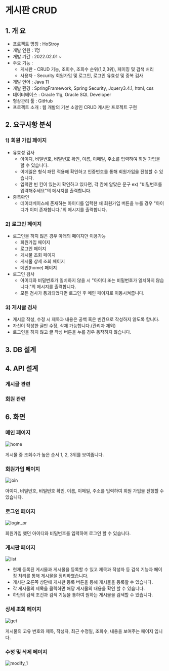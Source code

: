 # 게시판 CRUD
## 1. 개 요
- 프로젝트 명칭 : HoStroy
- 개발 인원 : 1명
- 개발 기간 : 2022.02.01 ~  
- 주요 기능 : 
  - 게시판 - CRUD 기능, 조회수, 조회수 순위(1,2,3위), 페이징 및 검색 처리
  - 사용자 - Security 회원가입 및 로그인, 로그인 유효성 및 중복 검사
- 개발 언어 : Java 11
- 개발 환경 : SpringFramework, Spring Security, Jquery3.4.1, html, css
- 데이터베이스 : Oracle 11g, Oracle SQL Developer
- 형상관리 툴 : GitHub
- 프로젝트 소개 : 웹 개발의 기본 소양인 CRUD 게시판 프로젝트 구현


## 2. 요구사항 분석
### 1) 회원 가입 페이지
  - 유효성 검사
    - 아이디, 비밀번호, 비밀번호 확인, 이름, 이메일, 주소를 입력하여 회원 가입을 할 수 있습니다.
    - 이메일은 형식 패턴 적용해 확인하고 인증번호를 통해 회원가입을 진행할 수 있습니다.
    - 입력란 빈 칸이 있는지 확인하고 있다면, 각 칸에 알맞은 문구 ex) "비밀번호를 입력해주세요"의 메시지를 출력합니다.
  - 중복확인
    - 데이터베이스에 존재하는 아이디를 입력한 채 회원가입 버튼을 누를 경우 "아이디가 이미 존재합니다."의 메시지를 출력합니다.

### 2) 로그인 페이지
  - 로그인을 하지 않은 경우 아래의 페이지만 이용가능
    - 회원가입 페이지
    - 로그인 페이지
    - 게시물 조회 페이지
    - 게시물 상세 조회 페이지
    - 메인(home) 페이지
  - 로그인 검사
    - 아이디와 비밀번호가 일치하지 않을 시 "아이디 또는 비밀번호가 일치하지 않습니다."의 메시지를 출력합니다.
    - 모든 검사가 통과되었다면 로그인 후 메인 페이지로 이동시켜줍니다.
   
### 3) 게시글 검사
  - 게시글 작성, 수정 시 제목과 내용은 공백 혹은 빈칸으로 작성하지 않도록 합니다.
  - 자신이 작성한 글만 수정, 삭제 가능합니다.(관리자 제외)
  - 로그인을 하지 않고 글 작성 버튼을 누를 경우 동작하지 않습니다.

## 3. DB 설계

## 4. API 설계
### 게시글 관련

### 회원 관련

## 6. 화면
### 메인 페이지

![home](https://user-images.githubusercontent.com/83334512/155676798-bed0a598-4a0b-439d-99bd-04a30ed82a0a.PNG)

게시물 중 조회수가 높은 순서 1, 2, 3위를 보여줍니다.

### 회원가입 페이지

![join](https://user-images.githubusercontent.com/83334512/155676983-b46eac20-fd3e-464a-9d86-111a9acc4e69.PNG)

아이디, 비밀번호, 비밀번호 확인, 이름, 이메일, 주소를 입력하여 회원 가입을 진행할 수 있습니다.

### 로그인 페이지

![login_or](https://user-images.githubusercontent.com/83334512/155677807-8c5807d4-eba9-4bef-a1d2-b8360bc981c2.PNG)

회원가입 했던 아이디와 비밀번호를 입력하여 로그인 할 수 있습니다.

### 게시판 페이지

![list](https://user-images.githubusercontent.com/83334512/155677924-f7eaca2e-a8f2-4298-b9ca-00ca622ae4f3.png)

- 현재 등록된 게시물과 게시물을 등록할 수 있고 제목과 작성자 등 검색 기능과 페이징 처리를 통해 게시물을 정리하였습니다. 
- 게시판 오른쪽 상단에 게시판 등록 버튼을 통해 게시물을 등록할 수 있습니다.
- 각 게시물의 제목을 클릭하면 해당 게시물의 내용을 확인 할 수 있습니다.
- 하단의 검색 조건과 검색 기능을 통하여 원하는 게시물을 검색할 수 있습니다.

### 상세 조회 페이지

![get](https://user-images.githubusercontent.com/83334512/155678147-40d8b84f-d8c4-4577-9490-3d63aedf30b4.png)

게시물의 고유 번호와 제목, 작성자, 최근 수정일, 조회수, 내용을 보여주는 페이지
입니다.

### 수정 및 삭제 페이지

![modify_1](https://user-images.githubusercontent.com/83334512/155678887-01932903-7378-4e7c-9048-de184294a4d7.PNG)

